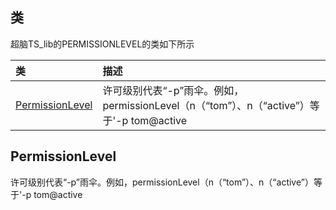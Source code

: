 ## 类
超脑TS_lib的PERMISSIONLEVEL的类如下所示

| 类                                                                                        | 描述                                                 |
| :------------------------------------------------------------------------------------------| :----------------------------------------------------|
| [PermissionLevel](docs-cn/ts-lib/11-ts-PermissionLevel#PermissionLevel)                          |许可级别代表“-p”雨伞。例如，permissionLevel（n（“tom”）、n（“active”）等于'-p tom@active                             |


## PermissionLevel
许可级别代表“-p”雨伞。例如，permissionLevel（n（“tom”）、n（“active”）等于'-p tom@active

